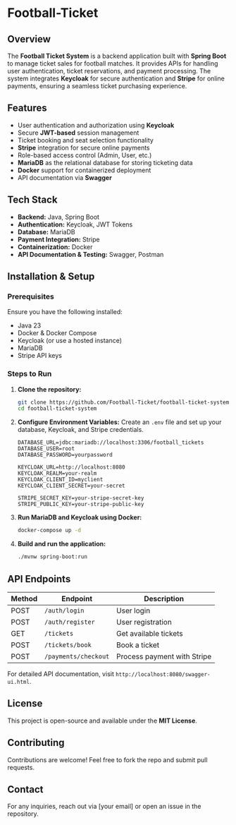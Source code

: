 # Football-Ticket

## Overview
The **Football Ticket System** is a backend application built with **Spring Boot** to manage ticket sales for football matches. It provides APIs for handling user authentication, ticket reservations, and payment processing. The system integrates **Keycloak** for secure authentication and **Stripe** for online payments, ensuring a seamless ticket purchasing experience.

## Features
- User authentication and authorization using **Keycloak**
- Secure **JWT-based** session management
- Ticket booking and seat selection functionality
- **Stripe** integration for secure online payments
- Role-based access control (Admin, User, etc.)
- **MariaDB** as the relational database for storing ticketing data
- **Docker** support for containerized deployment
- API documentation via **Swagger**

## Tech Stack
- **Backend:** Java, Spring Boot
- **Authentication:** Keycloak, JWT Tokens
- **Database:** MariaDB
- **Payment Integration:** Stripe
- **Containerization:** Docker
- **API Documentation & Testing:** Swagger, Postman

## Installation & Setup
### Prerequisites
Ensure you have the following installed:
- Java 23
- Docker & Docker Compose
- Keycloak (or use a hosted instance)
- MariaDB
- Stripe API keys

### Steps to Run
1. **Clone the repository:**
   ```sh
   git clone https://github.com/Football-Ticket/football-ticket-system.git
   cd football-ticket-system
   ```
2. **Configure Environment Variables:**
   Create an `.env` file and set up your database, Keycloak, and Stripe credentials.
   ```env
   DATABASE_URL=jdbc:mariadb://localhost:3306/football_tickets
   DATABASE_USER=root
   DATABASE_PASSWORD=yourpassword
   
   KEYCLOAK_URL=http://localhost:8080
   KEYCLOAK_REALM=your-realm
   KEYCLOAK_CLIENT_ID=myclient
   KEYCLOAK_CLIENT_SECRET=your-secret
   
   STRIPE_SECRET_KEY=your-stripe-secret-key
   STRIPE_PUBLIC_KEY=your-stripe-public-key
   ```
3. **Run MariaDB and Keycloak using Docker:**
   ```sh
   docker-compose up -d
   ```
4. **Build and run the application:**
   ```sh
   ./mvnw spring-boot:run
   ```

## API Endpoints
| Method | Endpoint | Description |
|--------|---------|-------------|
| POST | `/auth/login` | User login |
| POST | `/auth/register` | User registration |
| GET | `/tickets` | Get available tickets |
| POST | `/tickets/book` | Book a ticket |
| POST | `/payments/checkout` | Process payment with Stripe |

For detailed API documentation, visit `http://localhost:8080/swagger-ui.html`.

## License
This project is open-source and available under the **MIT License**.

## Contributing
Contributions are welcome! Feel free to fork the repo and submit pull requests.

## Contact
For any inquiries, reach out via [your email] or open an issue in the repository.


